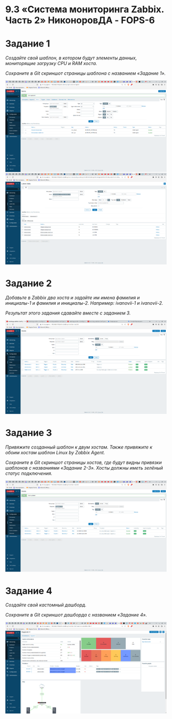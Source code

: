 # 9.3 «Система мониторинга Zabbix. Часть 2» НиконоровДА - FOPS-6

# Задание 1

*Создайте свой шаблон, в котором будут элементы данных,  мониторящие загрузку CPU и RAM хоста.*

*Сохраните в Git скриншот страницы шаблона с названием «Задание 1».*

![alt text](https://github.com/mxssclxck/hw-9.3/blob/main/img/1.png)
![alt text](https://github.com/mxssclxck/hw-9.3/blob/main/img/2.png)

# Задание 2

*Добавьте в Zabbix два хоста и задайте им имена  фамилия и инициалы-1 и фамилия и инициалы-2.  Например: ivanovii-1 и ivanovii-2.*

*Результат этого задания сдавайте вместе с заданием 3.*

![alt text](https://github.com/mxssclxck/hw-9.3/blob/main/img/3.png)

# Задание 3

*Привяжите созданный шаблон к двум хостам.  Также привяжите к обоим хостам шаблон Linux by Zabbix Agent.*

*Сохраните в Git скриншот страницы хостов, где будут видны привязки шаблонов с названиями «Задание 2-3».  Хосты должны иметь зелёный статус подключения.*

![alt text](https://github.com/mxssclxck/hw-9.3/blob/main/img/4.png)

# Задание 4

*Создайте свой кастомный дашборд.*

*Сохраните в Git скриншот дашборда с названием «Задание 4».*

![alt text](https://github.com/mxssclxck/hw-9.3/blob/main/img/5.png)
